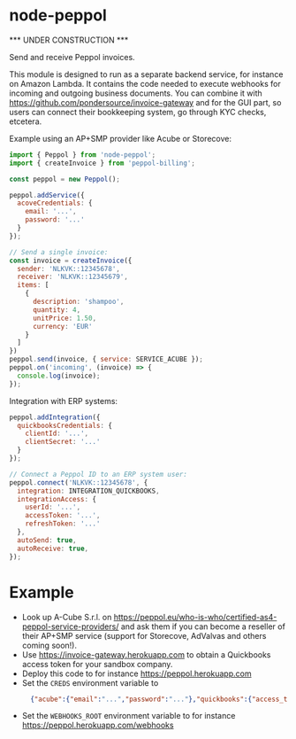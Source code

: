 # node-peppol

*** UNDER CONSTRUCTION ***

Send and receive Peppol invoices.

This module is designed to run as a separate backend service, for instance on Amazon Lambda. It contains the code needed to execute webhooks for incoming and outgoing business documents. You can combine it with https://github.com/pondersource/invoice-gateway and for the GUI part, so users can connect their bookkeeping system, go through KYC checks, etcetera.

Example using an AP+SMP provider like Acube or Storecove:
```js
import { Peppol } from 'node-peppol';
import { createInvoice } from 'peppol-billing';

const peppol = new Peppol();

peppol.addService({
  acoveCredentials: {
    email: '...',
    password: '...'
  }
});

// Send a single invoice:
const invoice = createInvoice({
  sender: 'NLKVK::12345678',
  receiver: 'NLKVK::12345679',
  items: [
    {
      description: 'shampoo',
      quantity: 4,
      unitPrice: 1.50,
      currency: 'EUR'
    }
  ]
})
peppol.send(invoice, { service: SERVICE_ACUBE });
peppol.on('incoming', (invoice) => {
  console.log(invoice);
});
```


Integration with ERP systems:
```js
peppol.addIntegration({
  quickbooksCredentials: {
    clientId: '...',
    clientSecret: '...'
  }
});

// Connect a Peppol ID to an ERP system user:
peppol.connect('NLKVK::12345678', {
  integration: INTEGRATION_QUICKBOOKS,
  integrationAccess: {
    userId: '...',
    accessToken: '...',
    refreshToken: '...'
  },
  autoSend: true,
  autoReceive: true,
});
```

# Example

* Look up A-Cube S.r.l. on https://peppol.eu/who-is-who/certified-as4-peppol-service-providers/ and ask them if you can become a reseller of their AP+SMP service (support for Storecove, AdValvas and others coming soon!).
* Use https://invoice-gateway.herokuapp.com to obtain a Quickbooks access token for your sandbox company.
* Deploy this code to for instance https://peppol.herokuapp.com
* Set the `CREDS` environment variable to
  ```json
    {"acube":{"email":"...","password":"..."},"quickbooks":{"access_token":"..."}}
  ```
* Set the `WEBHOOKS_ROOT` environment variable to for instance https://peppol.herokuapp.com/webhooks
